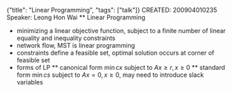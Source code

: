 {"title": "Linear Programming", "tags": ["talk"]}
CREATED: 200904010235
Speaker: Leong Hon Wai
** Linear Programming
 * minimizing a linear objective function, subject to a finite number of linear equality and inequality constraints
 * network flow, MST is linear programming
 * constraints define a feasible set, optimal solution occurs at corner of feasible set
 * forms of LP
 ** canonical form $\min cx$ subject to $Ax \ge r, x \ge 0$
 ** standard form $\min cs$ subject to $Ax = 0, x \ge 0$, may need to introduce slack variables
